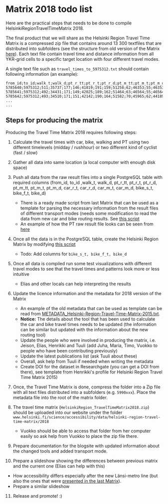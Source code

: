 # Matrix 2018 todo list

Here are the practical steps that needs to be done to compile HelsinkiRegionTravelTimeMatrix 2018.

The final product that we will share as the Helsinki Region Travel Time Matrix is a compressed zip file that contains
around 13 300 textfiles that are distributed into subfolders (see the structure from old version of the Matrix [here](https://blogs.helsinki.fi/accessibility/helsinki-region-travel-time-matrix-2015/)). Each text file contain travel time and distance information from all YKR-grid cells to a specific
target location with four different travel modes.

A single text file such as `travel_times_to_5975312.txt` should contain following information (an example):

```
from_id;to_id;walk_t;walk_d;pt_r_tt;pt_r_t;pt_r_d;pt_m_tt;pt_m_t;pt_m_d;car_r_t;car_r_d;car_m_t;car_m_d;bike_s_t;bike_f_t;bike_d
5785640;5975312;511;35737;177;146;41819;191;159;51258;62;46353;55;46353;168;107;35737
5785641;5975312;492;34431;171;149;42025;189;162;51464;63;46564;55;46564;162;103;34431
5785642;5975312;493;34510;171;151;42142;190;164;51582;70;45965;62;44189;163;104;34510
...
...
```

## Steps for producing the matrix

Producing the Travel Time Matrix 2018 requires following steps:

1. Calculate the travel times with car, bike, walking and PT using two different timelevels (midday / rushhour) or two different kind of cyclist (fast / slow)
2. Gather all data into same location (a local computer with enough disk space)
3. Push all data from the raw result files into a single PostgreSQL table with required columns (from_id, to_id ,walk_t, walk_d, pt_r_tt, pt_r_t, pt_r_d, pt_m_tt, pt_m_t, pt_m_d, car_r_t, car_r_d, car_m_t, car_m_d, bike_s_t, bike_f_t, bike_d)

   - There is a ready made script from last Matrix that can be used as a template for parsing the necessary information from the result files of different transport modes (needs some modification to read the data from new car and bike routing results. See [this script](https://github.com/AccessibilityRG/HelsinkiRegionTravelTimeMatrix2015/blob/master/codes/Python-PostGIS/Matriisi2015_Compiler_accessibility_PostGIS.py)
   - An example of how the PT raw result file looks can be seen from [here](samples/Laru_test.txt)

4. Once all the data is in the PostgreSQL table, create the Helsinki Region Matrix by modifying [this script](https://github.com/AccessibilityRG/HelsinkiRegionTravelTimeMatrix2015/blob/master/codes/Python-PostGIS/Matrix2015_Parse_TextMatrix_from_PostGIS.py)

   - Todo: Add columns for `bike_s_t, bike_f_t, bike_d`

5. Once all data is compiled run some test visualizations with different travel modes to see that the travel times and patterns look more or less intuitive

   - Elias and other locals can help interpreting the results

6. Update the licence information and the metadata for 2018 version of the Matrix

   - An example of the old metadata that can be used as template can be read from [METADATA_Helsinki-Region-Travel-Time-Matrix-2015.txt](samples/METADATA_Helsinki-Region-Travel-Time-Matrix-2015.txt).
   - **Notice:** The details about the tool that has been used to calculate the car and bike travel times needs to be updated (the information can be similar but updated with the information about the new routing tool)
   - Update the people who were involved in producing the matrix, i.e. Jeison, Elias, Henrikki and Tuuli (add Juha, Maria, Timo, Vuokko to people who have been contributing previously)
   - Update the latest publications list (ask Tuuli about these)
   - Overall, ask help from Tuuli if needed when writing the metadata
   - Create DOI for the dataset in Researchgate (you can get a DOI from there), see template from Henrikki's profile for Helsinki Region Travel Time Matrix 2015)

7. Once, the Travel Time Matrix is done, compress the folder into a Zip file with all text files distributed into a subfolders (e.g. `5990xxx`). Place the metadata file into the root of the matrix folder.

8. The travel time matrix (`HelsinkiRegion_TravelTimeMatrix2018.zip`) should be uploaded into our website under the folder `www.helsinki.fi/science/accessibility/data/helsinki-region-travel-time-matrix/2018`

   - Vuokko should be able to access that folder from her computer easily so ask help from Vuokko to place the zip file there.

9. Prepare documentation for the blogsite with updated information about the changed tools and added transport mode.

10. Prepare a slideshow showing the differences between previous matrix and the current one (Elias can help with this)

   - How accessibility differs especially after the new Länsi-metro line (but also the ones that were [presented in the last Matrix](https://www.slideshare.net/AccessibilityRG/what-changes-can-be-observed-between-helsinki-region-travel-time-matrix-2013-and-2015)).
   - Prepare a similar slideshow

11. Release and promote! :)
